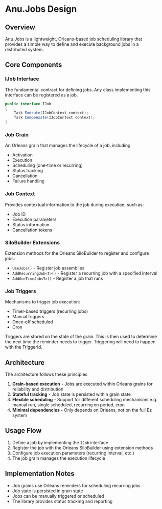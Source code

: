# Anu.Jobs Design

## Overview

Anu.Jobs is a lightweight, Orleans-based job scheduling library that provides a simple way to define and execute background jobs in a distributed system.

## Core Components

### IJob Interface

The fundamental contract for defining jobs. Any class implementing this interface can be registered as a job.

```csharp
public interface IJob
{
    Task Execute(IJobContext context);
    Task Compensate(IJobContext context);
}
```

### Job Grain

An Orleans grain that manages the lifecycle of a job, including:

- Activation
- Execution
- Scheduling (one-time or recurring)
- Status tracking
- Cancellation
- Failure handling

### Job Context

Provides contextual information to the job during execution, such as:

- Job ID
- Execution parameters
- Status information
- Cancellation tokens

### SiloBuilder Extensions

Extension methods for the Orleans SiloBuilder to register and configure jobs:

- `UseJobs()` - Register job assemblies
- `AddRecurringJob<T>()` - Register a recurring job with a specified interval
- `AddOneTimeJob<T>()` - Register a job that runs  

### Job Triggers

Mechanisms to trigger job execution:

- Timer-based triggers (recurring jobs)
- Manual triggers
- Once-off scheduled
- Cron

Triggers are stored on the state of the grain. This is then used to determine the next time the reminder needs to trigger. Triggering will need to happen with the TriggerId.

## Architecture

The architecture follows these principles:

1. **Grain-based execution** - Jobs are executed within Orleans grains for reliability and distribution
2. **Stateful tracking** - Job state is persisted within grain state
3. **Flexible scheduling** - Support for different scheduling mechanisms e.g. manual run, single scheduled, recurring on period, cron
4. **Minimal dependencies** - Only depends on Orleans, not on the full Ez system

## Usage Flow

1. Define a job by implementing the `IJob` interface
2. Register the job with the Orleans SiloBuilder using extension methods
3. Configure job execution parameters (recurring interval, etc.)
4. The job grain manages the execution lifecycle

## Implementation Notes

- Job grains use Orleans reminders for scheduling recurring jobs
- Job state is persisted in grain state
- Jobs can be manually triggered or scheduled
- The library provides status tracking and reporting
